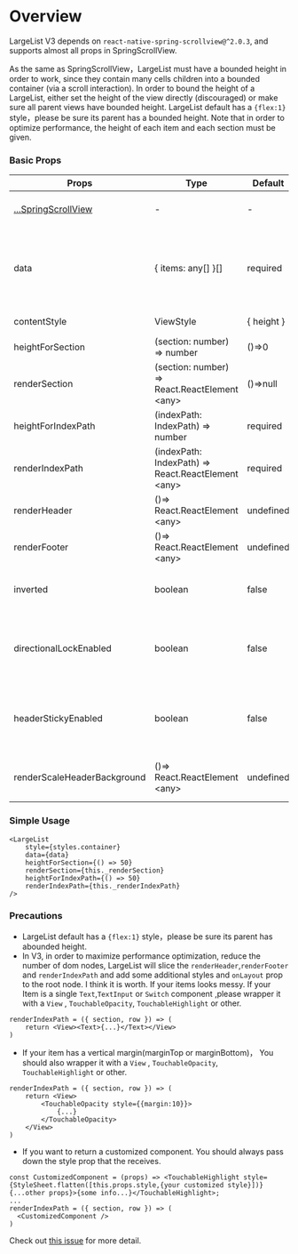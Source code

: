 # Overview

LargeList V3 depends on `react-native-spring-scrollview@^2.0.3`, and supports almost all props in SpringScrollView.

As the same as SpringScrollView，LargeList must have a bounded height in order to work, since they contain many cells children into a bounded container (via a scroll interaction). In order to bound the height of a LargeList, either set the height of the view directly (discouraged) or make sure all parent views have bounded height. LargeList default has a `{flex:1}` style，please be sure its parent has a bounded height. Note that in order to optimize performance, the height of each item and each section must be given.

### Basic Props

Props  |  Type  |  Default  |  Description  
---- | ------ | --------- | --------
[...SpringScrollView](https://bolan9999.github.io/react-native-spring-scrollview/#/) | - | - | Support almost all props in SpringScrollView
data | { items: any[] }[] | required | The data source of the large list. The outer array is the number of sections. And the inner array:`items` is the items of the section.
contentStyle | ViewStyle | { height } | The content view style of LargeList.
heightForSection | (section: number) => number | ()=>0 | The height function for every Section
renderSection | (section: number) => React.ReactElement &lt;any> | ()=>null | The render function for every Section
heightForIndexPath | (indexPath: IndexPath) => number | required | The height function for every IndexPath
renderIndexPath | (indexPath: IndexPath) => React.ReactElement &lt;any> | required | The render function for every IndexPath
renderHeader | ()=> React.ReactElement &lt;any> | undefined | The render function of largelist header
renderFooter | ()=> React.ReactElement &lt;any> | undefined | The render function of largelist footer
inverted | boolean | false | Inverted the data source, see [ChatExample](https://github.com/bolan9999/react-native-largelist/tree/master/Examples/LargeListExamples/ChatExample.js) for example.
directionalLockEnabled | boolean | false | When true, the SpringScrollView will try to lock to only vertical or horizontal scrolling while dragging.
headerStickyEnabled | boolean | false | Sticky the header of the LargeList on the top. And then sticky Section on the bottom of the header.
renderScaleHeaderBackground | ()=> React.ReactElement &lt;any> | undefined | Render the scale header background when dragging. See [HeightEqualExample](https://github.com/bolan9999/react-native-largelist/tree/master/Examples/LargeListExamples/HeightEqualExample.js)

### Simple Usage

```
<LargeList
    style={styles.container}
    data={data}
    heightForSection={() => 50}
    renderSection={this._renderSection}
    heightForIndexPath={() => 50}
    renderIndexPath={this._renderIndexPath}
/>
```

### Precautions
* LargeList default has a `{flex:1}` style，please be sure its parent has abounded height.
* In V3, in order to maximize performance optimization, reduce the number of dom nodes, LargeList will slice the `renderHeader`,`renderFooter` and `renderIndexPath` and add some additional styles and `onLayout` prop to the root node. I think it is worth. If your items looks messy. If your Item is a single `Text`,`TextInput` or `Switch` component ,please wrapper it with a `View` , `TouchableOpacity`, `TouchableHighlight` or other.
```
renderIndexPath = ({ section, row }) => (
    return <View><Text>{...}</Text></View>
)
```

* If your item has a vertical margin(marginTop or marginBottom)，  You should also wrapper it with a `View` , `TouchableOpacity`, `TouchableHighlight` or other.
```
renderIndexPath = ({ section, row }) => (
    return <View>
        <TouchableOpacity style={{margin:10}}>
            {...}
        </TouchableOpacity>
    </View>
)
```

* If you want to return a customized component. You should always pass down the style prop that the <CustomizedComponent /> receives. 
```
const CustomizedComponent = (props) => <TouchableHighlight style={StyleSheet.flatten([this.props.style,{your customized style}])} {...other props}>{some info...}</TouchableHighlight>;
...
renderIndexPath = ({ section, row }) => (
  <CustomizedComponent />
)
```

Check out [this issue](https://github.com/bolan9999/react-native-largelist/issues/260) for more detail.

